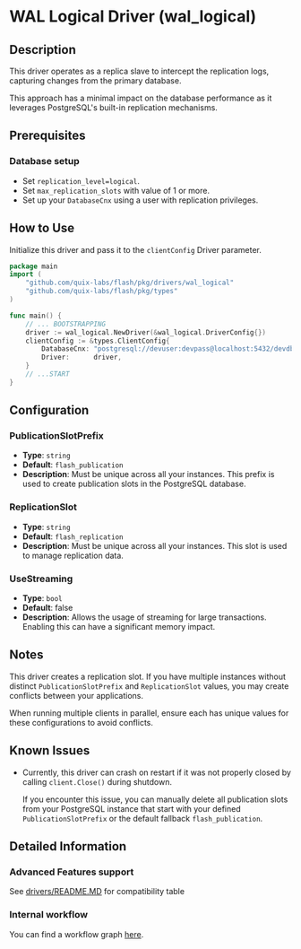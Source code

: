 # WAL Logical Driver (wal_logical)

## Description

This driver operates as a replica slave to intercept the replication logs, capturing changes from the primary database.

This approach has a minimal impact on the database performance as it leverages PostgreSQL's built-in replication mechanisms.

## Prerequisites

### Database setup
- Set `replication_level=logical`.
- Set `max_replication_slots` with value of 1 or more.
- Set up your `DatabaseCnx` using a user with replication privileges.

## How to Use

Initialize this driver and pass it to the `clientConfig` Driver parameter.

```go
package main
import (
    "github.com/quix-labs/flash/pkg/drivers/wal_logical"
    "github.com/quix-labs/flash/pkg/types"
)

func main() {
	// ... BOOTSTRAPPING
	driver := wal_logical.NewDriver(&wal_logical.DriverConfig{})
	clientConfig := &types.ClientConfig{
		DatabaseCnx: "postgresql://devuser:devpass@localhost:5432/devdb",
		Driver:      driver,
	}
	// ...START
}
```
## Configuration


### PublicationSlotPrefix

- **Type**: `string`
- **Default**: `flash_publication`
- **Description**: Must be unique across all your instances. This prefix is used to create publication slots in the PostgreSQL database.

### ReplicationSlot
- **Type**: `string`
- **Default**: `flash_replication`
- **Description**: Must be unique across all your instances. This slot is used to manage replication data.

### UseStreaming
- **Type**: `bool`
- **Default**: false
- **Description**: Allows the usage of streaming for large transactions. Enabling this can have a significant memory impact.

## Notes

This driver creates a replication slot. If you have multiple instances without distinct `PublicationSlotPrefix` and `ReplicationSlot` values, you may create conflicts between your applications. 

When running multiple clients in parallel, ensure each has unique values for these configurations to avoid conflicts.

## Known Issues

* Currently, this driver can crash on restart if it was not properly closed by calling `client.Close()` during shutdown.
    
    If you encounter this issue, you can manually delete all publication slots from your PostgreSQL instance that start with your defined `PublicationSlotPrefix` or the default fallback `flash_publication`.


## Detailed Information

### Advanced Features support

See [drivers/README.MD](../README.md) for compatibility table

### Internal workflow

You can find a workflow graph [here](./WORKFLOW.md).